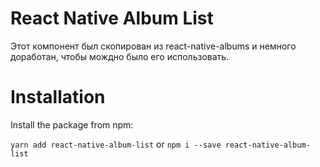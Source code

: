 # React Native Album List

Этот компонент был скопирован из react-native-albums и немного доработан, чтобы мождно было его использовать.

# Installation

Install the package from npm:

`yarn add react-native-album-list` or `npm i --save react-native-album-list`
